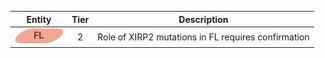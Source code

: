 |Entity|Tier|Description              |
|:----:|:----:|------------------------------|
|![FL](images/icons/FL_tier2.png) | 2 | Role of XIRP2 mutations in FL requires confirmation|
